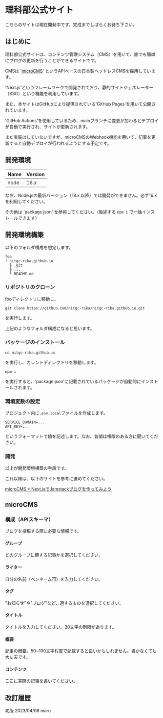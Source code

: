 # 理科部公式サイト

こちらのサイトは現在開発中です。完成までしばらくお待ち下さい。

## はじめに

理科部公式サイトは、コンテンツ管理システム（CMS）を用いて、誰でも簡単にブログの更新を行うことができるサイトです。

CMSは '[microCMS](https://microcms.io/)' というAPIベースの日本製ヘッドレスCMSを採用しています。

'Next.js'というフレームワークで開発されており、静的サイトジェネレーター（SSG）という機能を利用しています。

また、本サイトはGitHubにより提供されている'GitHub Pages'を用いて公開されています。

'GitHub Actions'を使用しているため、mainブランチに変更が加わるとデプロイが自動で実行され、サイトが更新されます。

まだ実装はしていないですが、microCMSのWebhook機能を用いて、記事を更新すると自動デプロイが行われるようにする予定です。

## 開発環境

| Name | Version |
| --- | --- |
| node | 16.x |

なお、Node.jsの最新バージョン（18.x 以降）では開発ができません。必ず16.xを利用してください。

その他は 'package.json' を参照してください。（後述する `npm i` で一括インストールできます）

## 開発環境構築

以下のフォルダ構成を想定します。

```
foo
└ nitgc-rika.github.io
  ├ .git
  ├ ...
  └ README.md
```

### リポジトリのクローン

fooディレクトリに移動し、

`git clone https://github.com/nitgc-rika/nitgc-rika.github.io.git`

を実行します。

上記のようなフォルダ構成になると思います。

### パッケージのインストール

`cd nitgc-rika.github.io`

を実行し、カレントディレクトリを移動します。

`npm i`

を実行すると、'package.json'に記載されているパッケージが自動的にインストールされます。

### 環境変数の設定

プロジェクト内に`.env.local`ファイルを作成します。

```
SERVICE_DOMAIN=...
API_KEY=...
```

というフォーマットで値を記述します。なお、各値は権限のある方に聞いてください。

### 開発

以上が開発環境構築の手段です。

これ以降は、以下のサイトを参考に進めてください。

[microCMS + Next.jsでJamstackブログを作ってみよう](https://blog.microcms.io/microcms-next-jamstack-blog/)

## microCMS

### 構成（APIスキーマ）

ブログを投稿する際に必要な情報です。

#### グループ

どのグループに関する記事かを選択してください。

#### ライター
自分の名前（ペンネーム可）を入力してください。

#### タグ

"お知らせ"や"ブログ"など、適するものを選択してください。

#### タイトル

タイトルを入力してください。20文字の制限があります。

#### 概要

記事の概要。50~100文字程度で記載すると良いかもしれません。書かなくても大丈夫です。

#### コンテンツ

ここに実際の記事を書いてください。

## 改訂履歴

初版 2023/04/08 maru
